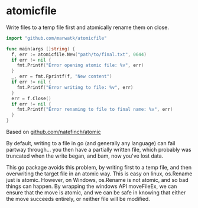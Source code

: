 # atomicfile

Write files to a temp file first and atomically rename them on close.

```go
import "github.com/marwatk/atomicfile"

func main(args []string) {
  f, err := atomicfile.New("path/to/final.txt", 0644)
  if err != nil {
    fmt.Printf("Error opening atomic file: %v", err)
  }
  _, err = fmt.Fprintf(f, "New content")
  if err != nil {
    fmt.Printf("Error writing to file: %v", err)
  }
  err = f.Close()
  if err != nil {
    fmt.Printf("Error renaming to file to final name: %v", err)
  }
}
```

Based on [github.com/natefinch/atomic](github.com/natefinch/atomic)

By default, writing to a file in go (and generally any language) can fail
partway through... you then have a partially written file, which probably was
truncated when the write began, and bam, now you've lost data.

This go package avoids this problem, by writing first to a temp file, and then
overwriting the target file in an atomic way.  This is easy on linux, os.Rename
just is atomic.  However, on Windows, os.Rename is not atomic, and so bad things
can happen.  By wrapping the windows API moveFileEx, we can ensure that the move
is atomic, and we can be safe in knowing that either the move succeeds entirely,
or neither file will be modified.

